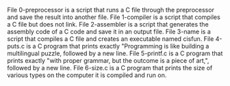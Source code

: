 File 0-preprocessor is a script that runs a C file through the preprocessor and save the result into another file.
File 1-compiler is a script that compiles a C file but does not link.
File 2-assembler is a script that generates the assembly code of a C code and save it in an output file.
File 3-name is a script that compiles a C file and creates an executable named cisfun.
File 4-puts.c is a C program that prints exactly "Programming is like building a multilingual puzzle, followed by a new line.
File 5-printf.c is a C program that prints exactly "with proper grammar, but the outcome is a piece of art,", followed by a new line.
File 6-size.c is a C program that prints the size of various types on the computer it is compiled and run on.
